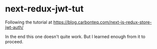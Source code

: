 # next-redux-jwt-tut
Following the tutorial at https://blog.carbonteq.com/next-js-redux-store-jwt-auth/

In the end this one doesn't quite work.  But I learned enough from it to proceed.  
